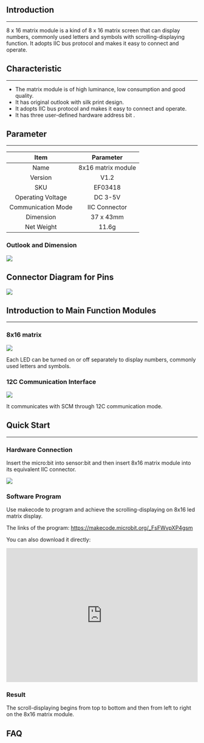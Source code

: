 ##  Introduction

------

8 x 16 matrix module is a kind of 8 x 16 matrix screen that can display numbers, commonly used letters and symbols with scrolling-displaying function. It adopts IIC bus protocol and makes it easy to connect and operate.

## Characteristic

------

- The matrix module is of high luminance, low consumption and good quality.
- It has original outlook with silk print design.
- It adopts IIC bus protocol and makes it easy to connect and operate.
- It has three user-defined hardware address bit .

## Parameter

------

| Item               | Parameter          |
| :----------------: | :----------------: |
| Name               | 8x16 matrix module |
| Version            | V1.2               |
| SKU                | EF03418            |
| Operating Voltage  | DC 3-5V            |
| Communication Mode | IIC Connector      |
| Dimension          | 37 x 43mm          |
| Net Weight         | 11.6g              |

### Outlook and Dimension

![](https://i.imgur.com/ECM5wGV.png)

## Connector Diagram for Pins

![](https://i.imgur.com/lFzmU1D.png)

## Introduction to Main Function Modules

------

###  8x16 matrix

![](https://i.imgur.com/VdJMQZM.png)

Each LED can be turned on or off separately to display numbers, commonly used letters and symbols.

### 12C Communication Interface 

![](https://i.imgur.com/g92phR3.png)

It communicates with SCM through 12C communication mode.

## Quick Start

------

### Hardware Connection

Insert the micro:bit into sensor:bit and then insert 8x16 matrix module into its equivalent IIC connector.

![](https://i.imgur.com/yWAKyvO.jpg)

### Software Program

Use makecode to program and achieve the scrolling-displaying on 8x16 led matrix display. 

The links of the program: <https://makecode.microbit.org/_FsFWvpXP4gsm>

You can also download it directly:

<div style="position:relative;height:0;padding-bottom:70%;overflow:hidden;"><iframe style="position:absolute;top:0;left:0;width:100%;height:100%;" src="https://makecode.microbit.org/#pub:40158-70085-71348-94263" frameborder="0" sandbox="allow-popups allow-forms allow-scripts allow-same-origin"></iframe></div>

### Result

The scroll-displaying begins from top to bottom and then from left to right on the 8x16 matrix module.

## FAQ
